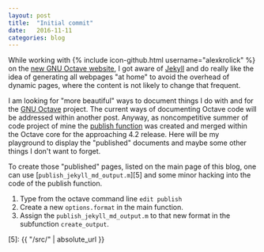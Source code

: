 ```yaml
---
layout: post
title:  "Initial commit"
date:   2016-11-11
categories: blog
---
```


While working with {% include icon-github.html username="alexkrolick" %} on the [new GNU Octave website][1],
I got aware of [Jekyll][2] and do really like the idea of generating
all webpages "at home" to avoid the overhead of dynamic pages,
where the content is not likely to change that frequent.

[1]: http://hg.octave.org/web-octave/
[2]: https://jekyllrb.com/

I am looking for "more beautiful" ways to document things
I do with and for the [GNU Octave][3] project.
The current ways of documenting Octave code
will be addressed within another post.
Anyway,
as noncompetitive summer of code project of mine
the [publish function][4] was created and merged within the Octave core
for the approaching 4.2 release.
Here will be my playground to display the "published" documents
and maybe some other things I don't want to forget.

[3]: http://www.octave.org
[4]: https://github.com/siko1056/octave-publish

To create those "published" pages,
listed on the main page of this blog,
one can use [`publish_jekyll_md_output.m`][5] and some minor
hacking into the code of the publish function.

1. Type from the octave command line `edit publish`
2. Create a new `options.format` in the main function.
3. Assign the `publish_jekyll_md_output.m` to that new format
   in the subfunction `create_output`.

[5]: {{ "/src/" | absolute_url }}
